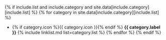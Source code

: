{% if include.list and include.category and site.data[include.category][include.list] %}
{% for category in site.data[include.category][include.list] %}
- {% if category.icon %}{{ category.icon }}{% endif %} **{{ category.label }}**
  {% include linklist.md list=category.list %}
{% endfor %}
{% endif %}
